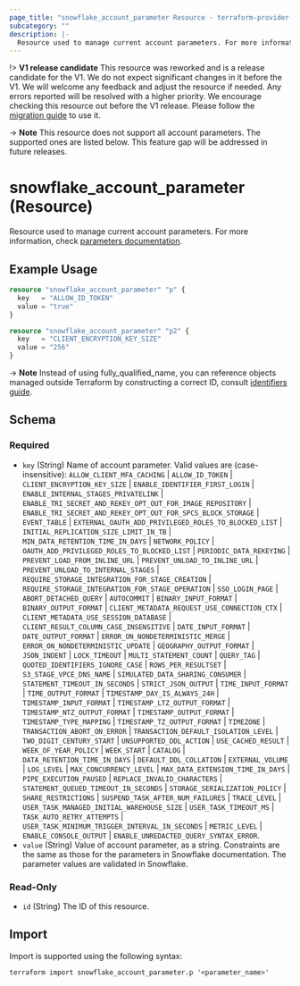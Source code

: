 ```yaml
---
page_title: "snowflake_account_parameter Resource - terraform-provider-snowflake"
subcategory: ""
description: |-
  Resource used to manage current account parameters. For more information, check parameters documentation https://docs.snowflake.com/en/sql-reference/parameters.
---
```


!> **V1 release candidate** This resource was reworked and is a release candidate for the V1. We do not expect significant changes in it before the V1. We will welcome any feedback and adjust the resource if needed. Any errors reported will be resolved with a higher priority. We encourage checking this resource out before the V1 release. Please follow the [migration guide](https://github.com/Snowflake-Labs/terraform-provider-snowflake/blob/main/MIGRATION_GUIDE.md#v0990--v01000) to use it.

-> **Note** This resource does not support all account parameters. The supported ones are listed below. This feature gap will be addressed in future releases.

# snowflake_account_parameter (Resource)

Resource used to manage current account parameters. For more information, check [parameters documentation](https://docs.snowflake.com/en/sql-reference/parameters).

## Example Usage

```terraform
resource "snowflake_account_parameter" "p" {
  key   = "ALLOW_ID_TOKEN"
  value = "true"
}

resource "snowflake_account_parameter" "p2" {
  key   = "CLIENT_ENCRYPTION_KEY_SIZE"
  value = "256"
}
```
-> **Note** Instead of using fully_qualified_name, you can reference objects managed outside Terraform by constructing a correct ID, consult [identifiers guide](https://registry.terraform.io/providers/Snowflake-Labs/snowflake/latest/docs/guides/identifiers#new-computed-fully-qualified-name-field-in-resources).
<!-- TODO(SNOW-1634854): include an example showing both methods-->

<!-- schema generated by tfplugindocs -->
## Schema

### Required

- `key` (String) Name of account parameter. Valid values are (case-insensitive): `ALLOW_CLIENT_MFA_CACHING` | `ALLOW_ID_TOKEN` | `CLIENT_ENCRYPTION_KEY_SIZE` | `ENABLE_IDENTIFIER_FIRST_LOGIN` | `ENABLE_INTERNAL_STAGES_PRIVATELINK` | `ENABLE_TRI_SECRET_AND_REKEY_OPT_OUT_FOR_IMAGE_REPOSITORY` | `ENABLE_TRI_SECRET_AND_REKEY_OPT_OUT_FOR_SPCS_BLOCK_STORAGE` | `EVENT_TABLE` | `EXTERNAL_OAUTH_ADD_PRIVILEGED_ROLES_TO_BLOCKED_LIST` | `INITIAL_REPLICATION_SIZE_LIMIT_IN_TB` | `MIN_DATA_RETENTION_TIME_IN_DAYS` | `NETWORK_POLICY` | `OAUTH_ADD_PRIVILEGED_ROLES_TO_BLOCKED_LIST` | `PERIODIC_DATA_REKEYING` | `PREVENT_LOAD_FROM_INLINE_URL` | `PREVENT_UNLOAD_TO_INLINE_URL` | `PREVENT_UNLOAD_TO_INTERNAL_STAGES` | `REQUIRE_STORAGE_INTEGRATION_FOR_STAGE_CREATION` | `REQUIRE_STORAGE_INTEGRATION_FOR_STAGE_OPERATION` | `SSO_LOGIN_PAGE` | `ABORT_DETACHED_QUERY` | `AUTOCOMMIT` | `BINARY_INPUT_FORMAT` | `BINARY_OUTPUT_FORMAT` | `CLIENT_METADATA_REQUEST_USE_CONNECTION_CTX` | `CLIENT_METADATA_USE_SESSION_DATABASE` | `CLIENT_RESULT_COLUMN_CASE_INSENSITIVE` | `DATE_INPUT_FORMAT` | `DATE_OUTPUT_FORMAT` | `ERROR_ON_NONDETERMINISTIC_MERGE` | `ERROR_ON_NONDETERMINISTIC_UPDATE` | `GEOGRAPHY_OUTPUT_FORMAT` | `JSON_INDENT` | `LOCK_TIMEOUT` | `MULTI_STATEMENT_COUNT` | `QUERY_TAG` | `QUOTED_IDENTIFIERS_IGNORE_CASE` | `ROWS_PER_RESULTSET` | `S3_STAGE_VPCE_DNS_NAME` | `SIMULATED_DATA_SHARING_CONSUMER` | `STATEMENT_TIMEOUT_IN_SECONDS` | `STRICT_JSON_OUTPUT` | `TIME_INPUT_FORMAT` | `TIME_OUTPUT_FORMAT` | `TIMESTAMP_DAY_IS_ALWAYS_24H` | `TIMESTAMP_INPUT_FORMAT` | `TIMESTAMP_LTZ_OUTPUT_FORMAT` | `TIMESTAMP_NTZ_OUTPUT_FORMAT` | `TIMESTAMP_OUTPUT_FORMAT` | `TIMESTAMP_TYPE_MAPPING` | `TIMESTAMP_TZ_OUTPUT_FORMAT` | `TIMEZONE` | `TRANSACTION_ABORT_ON_ERROR` | `TRANSACTION_DEFAULT_ISOLATION_LEVEL` | `TWO_DIGIT_CENTURY_START` | `UNSUPPORTED_DDL_ACTION` | `USE_CACHED_RESULT` | `WEEK_OF_YEAR_POLICY` | `WEEK_START` | `CATALOG` | `DATA_RETENTION_TIME_IN_DAYS` | `DEFAULT_DDL_COLLATION` | `EXTERNAL_VOLUME` | `LOG_LEVEL` | `MAX_CONCURRENCY_LEVEL` | `MAX_DATA_EXTENSION_TIME_IN_DAYS` | `PIPE_EXECUTION_PAUSED` | `REPLACE_INVALID_CHARACTERS` | `STATEMENT_QUEUED_TIMEOUT_IN_SECONDS` | `STORAGE_SERIALIZATION_POLICY` | `SHARE_RESTRICTIONS` | `SUSPEND_TASK_AFTER_NUM_FAILURES` | `TRACE_LEVEL` | `USER_TASK_MANAGED_INITIAL_WAREHOUSE_SIZE` | `USER_TASK_TIMEOUT_MS` | `TASK_AUTO_RETRY_ATTEMPTS` | `USER_TASK_MINIMUM_TRIGGER_INTERVAL_IN_SECONDS` | `METRIC_LEVEL` | `ENABLE_CONSOLE_OUTPUT` | `ENABLE_UNREDACTED_QUERY_SYNTAX_ERROR`.
- `value` (String) Value of account parameter, as a string. Constraints are the same as those for the parameters in Snowflake documentation. The parameter values are validated in Snowflake.

### Read-Only

- `id` (String) The ID of this resource.

## Import

Import is supported using the following syntax:

```shell
terraform import snowflake_account_parameter.p '<parameter_name>'
```
